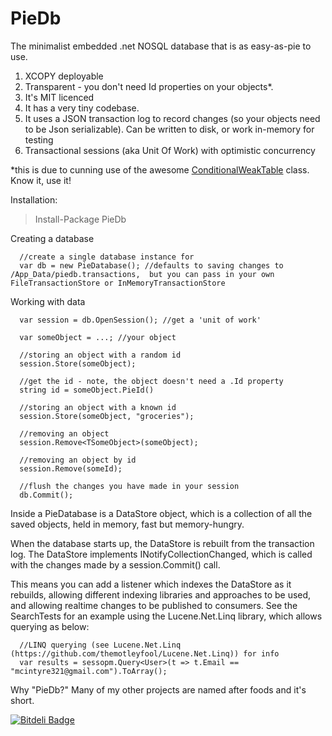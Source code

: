 PieDb
=====

The minimalist embedded .net NOSQL database that is as easy-as-pie to use.

1. XCOPY deployable 
2. Transparent - you don't need Id properties on your objects*.
2. It's MIT licenced
3. It has a very tiny codebase.
4. It uses a JSON transaction log to record changes (so your objects need to be Json serializable). Can be written to disk, or work in-memory for testing
5. Transactional sessions (aka Unit Of Work) with optimistic concurrency

*this is due to cunning use of the awesome [ConditionalWeakTable](http://msdn.microsoft.com/en-us/library/dd287757.aspx) class. Know it, use it!

Installation:

> Install-Package PieDb


Creating a database

      //create a single database instance for 
      var db = new PieDatabase(); //defaults to saving changes to /App_Data/piedb.transactions,  but you can pass in your own FileTransactionStore or InMemoryTransactionStore
      
Working with data
      
      var session = db.OpenSession(); //get a 'unit of work'
      
      var someObject = ...; //your object
      
      //storing an object with a random id
      session.Store(someObject);
      
      //get the id - note, the object doesn't need a .Id property
      string id = someObject.PieId()
      
      //storing an object with a known id
      session.Store(someObject, "groceries");
      
      //removing an object
      session.Remove<TSomeObject>(someObject);
      
      //removing an object by id
      session.Remove(someId);

      //flush the changes you have made in your session
      db.Commit();
 

Inside a PieDatabase is a DataStore object, which is a collection of all the saved objects, held in memory, fast but memory-hungry.

When the database starts up, the DataStore is rebuilt from the transaction log. The DataStore implements 
INotifyCollectionChanged, which is called with the changes made by a session.Commit() call.

This means you can add a listener which indexes the DataStore as it rebuilds, allowing different indexing 
libraries and approaches to be used, and allowing realtime changes to be published to consumers. See the SearchTests
for an example using the Lucene.Net.Linq library, which allows querying as below:

      //LINQ querying (see Lucene.Net.Linq (https://github.com/themotleyfool/Lucene.Net.Linq)) for info
      var results = sessopm.Query<User>(t => t.Email == "mcintyre321@gmail.com").ToArray();

Why "PieDb?" Many of my other projects are named after foods and it's short.



[![Bitdeli Badge](https://d2weczhvl823v0.cloudfront.net/mcintyre321/piedb/trend.png)](https://bitdeli.com/free "Bitdeli Badge")

